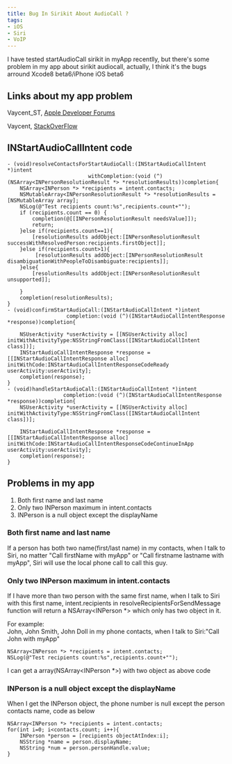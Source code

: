 ```yaml
---
title: Bug In Sirikit About AudioCall ?
tags: 
- iOS
- Siri
- VoIP
---
```



I have tested startAudioCall sirikit in myApp recentlly, but there's some problem in my app about sirikit audiocall, actually, I think it's the bugs arround Xcode8 beta6/iPhone iOS beta6
<!--more-->


## Links about my app problem
Vaycent_ST, [Apple Developer Forums](https://forums.developer.apple.com/message/173259#173259)

Vaycent, [StackOverFlow](http://stackoverflow.com/questions/39182936/sirikit-startaudiocall-fail)


## INStartAudioCallIntent code
```
- (void)resolveContactsForStartAudioCall:(INStartAudioCallIntent *)intent
                          withCompletion:(void (^)(NSArray<INPersonResolutionResult *> *resolutionResults))completion{
    NSArray<INPerson *> *recipients = intent.contacts;
    NSMutableArray<INPersonResolutionResult *> *resolutionResults = [NSMutableArray array];
    NSLog(@"Test recipients count:%s",recipients.count+"");
    if (recipients.count == 0) {
        completion(@[[INPersonResolutionResult needsValue]]);
        return;
    }else if(recipients.count==1){
        [resolutionResults addObject:[INPersonResolutionResult successWithResolvedPerson:recipients.firstObject]];
    }else if(recipients.count>1){
         [resolutionResults addObject:[INPersonResolutionResult disambiguationWithPeopleToDisambiguate:recipients]];
    }else{
        [resolutionResults addObject:[INPersonResolutionResult unsupported]];

    }
    completion(resolutionResults);
}
- (void)confirmStartAudioCall:(INStartAudioCallIntent *)intent
                   completion:(void (^)(INStartAudioCallIntentResponse *response))completion{
    
    NSUserActivity *userActivity = [[NSUserActivity alloc] initWithActivityType:NSStringFromClass([INStartAudioCallIntent class])];
    INStartAudioCallIntentResponse *response = [[INStartAudioCallIntentResponse alloc] initWithCode:INStartAudioCallIntentResponseCodeReady userActivity:userActivity];
    completion(response);
}
- (void)handleStartAudioCall:(INStartAudioCallIntent *)intent
                  completion:(void (^)(INStartAudioCallIntentResponse *response))completion{
    NSUserActivity *userActivity = [[NSUserActivity alloc] initWithActivityType:NSStringFromClass([INStartAudioCallIntent class])];
    
    INStartAudioCallIntentResponse *response = [[INStartAudioCallIntentResponse alloc] initWithCode:INStartAudioCallIntentResponseCodeContinueInApp userActivity:userActivity];
    completion(response);
}

```


## Problems in my app
1. Both first name and last name  
2. Only two INPerson maximum in intent.contacts
3. INPerson is a null object except the displayName


### Both first name and last name
If a person has both two name(first/last name) in my contacts, when I talk to Siri, no matter "Call firstName with myApp" or "Call firstname lastname with myApp", Siri will use the local phone call to call this guy.

### Only two INPerson maximum in intent.contacts
If I have more than two person with the same first name, when I talk to Siri with this first name, intent.recipients in resolveRecipientsForSendMessage function will return a NSArray<INPerson *> which only has two object in it.
  
For example:  
John, John Smith, John Doll in my phone contacts, when I talk to Siri:"Call John with myApp"

```
NSArray<INPerson *> *recipients = intent.contacts;  
NSLog(@"Test recipients count:%s",recipients.count+"");
```
I can get a array(NSArray\<INPerson *\>) with two object as above code  

### INPerson is a null object except the displayName
When I get the INPerson object, the phone number is null except the person contacts name, code as below

```
NSArray<INPerson *> *recipients = intent.contacts;
for(int i=0; i<contacts.count; i++){
	INPerson *person = [recipients objectAtIndex:i];
	NSString *name = person.displayName;
	NSString *num = person.personHandle.value;
}
```

 

